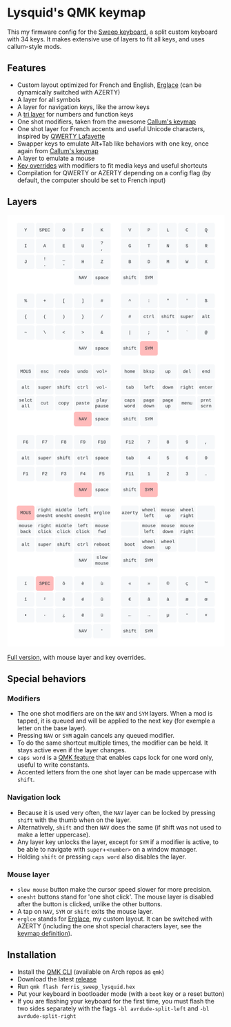 # Lysquid's QMK keymap

This my firmware config for the [Sweep keyboard][sweep], a split custom keyboard with 34 keys. It makes extensive use of layers to fit all keys, and uses callum-style mods.

[sweep]: https://github.com/davidphilipbarr/Sweep

## Features

- Custom layout optimized for French and English, [Erglace][erglace] (can be dynamically switched with AZERTY)
- A layer for all symbols
- A layer for navigation keys, like the arrow keys
- A [tri layer][tri layer] for numbers and function keys
- One shot modifiers, taken from the awesome [Callum's keymap][callum]
- One shot layer for French accents and useful Unicode characters, inspired by [QWERTY Lafayette][lafayette]
- Swapper keys to emulate Alt+Tab like behaviors with one key, once again from [Callum's keymap][callum]
- A layer to emulate a mouse
- [Key overrides][key overrides] with modifiers to fit media keys and useful shortcuts
- Compilation for QWERTY or AZERTY depending on a config flag (by default, the computer should be set to French input)

[erglace]: https://github.com/Lysquid/Erglace
[tri layer]: https://docs.qmk.fm/features/tri_layer
[callum]: https://github.com/qmk/qmk_firmware/tree/user-keymaps-still-present/users/callum
[lafayette]: https://qwerty-lafayette.org/
[key overrides]: https://docs.qmk.fm/features/key_overrides

## Layers

![keymap][keymap]

[Full version][keymap-full], with mouse layer and key overrides.

[keymap]: keymap.svg
[keymap-full]: https://raw.githubusercontent.com/Lysquid/qmk_keymap/lysquid/keymap_full.svg

## Special behaviors

### Modifiers

- The one shot modifiers are on the `NAV` and `SYM` layers. When a mod is tapped, it is queued and will be applied to the next key (for exemple a letter on the base layer).
- Pressing `NAV` or `SYM` again cancels any queued modifier.
- To do the same shortcut multiple times, the modifier can be held. It stays active even if the layer changes.
- `caps word` is a [QMK feature][caps word] that enables caps lock for one word only, useful to write constants.
- Accented letters from the one shot layer can be made uppercase with `shift`.

[caps word]: https://docs.qmk.fm/#/feature_caps_word

### Navigation lock

- Because it is used very often, the `NAV` layer can be locked by pressing `shift` with the thumb when on the layer.
- Alternatively, `shift` and then `NAV` does the same (if shift was not used to make a letter uppercase).
- Any layer key unlocks the layer, except for `SYM` if a modifier is active, to be able to navigate with `super`+`<number>` on a window manager.
- Holding `shift` or pressing `caps word` also disables the layer.

### Mouse layer

- `slow mouse` button make the cursor speed slower for more precision.
- `onesht` buttons stand for 'one shot click'. The mouse layer is disabled after the button is clicked, unlike the other buttons.
- A tap on `NAV`, `SYM` or `shift` exits the mouse layer.
- `erglce` stands for [Erglace][erglace], my custom layout. It can be switched with AZERTY (including the one shot special characters layer, see the [keymap definition][keymap.c]).

[keymap.c]: keyboards/ferris/keymaps/lysquid/keymap.c

## Installation

- Install the [QMK CLI][qmk cli] (available on Arch repos as `qmk`)
- Download the latest [release][releases]
- Run `qmk flash ferris_sweep_lysquid.hex`
- Put your keyboard in bootloader mode (with a `boot` key or a reset button)
- If you are flashing your keyboard for the first time, you must flash the two sides separately with the flags `-bl avrdude-split-left` and `-bl avrdude-split-right`

[qmk cli]: https://docs.qmk.fm/#/newbs_getting_started?id=set-up-your-environment
[releases]: /releases
